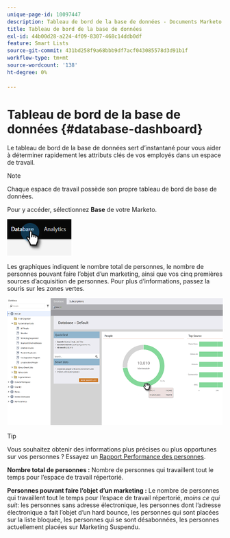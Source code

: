 ```yaml
---
unique-page-id: 10097447
description: Tableau de bord de la base de données - Documents Marketo - Documentation du produit
title: Tableau de bord de la base de données
exl-id: 44b00d28-a224-4f09-8307-468c14ddb0df
feature: Smart Lists
source-git-commit: 431bd258f9a68bbb9df7acf043085578d3d91b1f
workflow-type: tm+mt
source-wordcount: '138'
ht-degree: 0%

---
```


# Tableau de bord de la base de données {#database-dashboard}

Le tableau de bord de la base de données sert d’instantané pour vous aider à déterminer rapidement les attributs clés de vos employés dans un espace de travail.

>[!NOTE]
>
>Chaque espace de travail possède son propre tableau de bord de base de données.

Pour y accéder, sélectionnez **Base** de votre Marketo.

![](assets/database-dashboard-1.png)

Les graphiques indiquent le nombre total de personnes, le nombre de personnes pouvant faire l’objet d’un marketing, ainsi que vos cinq premières sources d’acquisition de personnes. Pour plus d’informations, passez la souris sur les zones vertes.

![](assets/database-dashboard-2.png)

>[!TIP]
>
>Vous souhaitez obtenir des informations plus précises ou plus opportunes sur vos personnes ? Essayez un [Rapport Performance des personnes](/help/marketo/product-docs/reporting/basic-reporting/report-types/people-performance-report.md).

**Nombre total de personnes :** Nombre de personnes qui travaillent tout le temps pour l’espace de travail répertorié.

**Personnes pouvant faire l’objet d’un marketing :** Le nombre de personnes qui travaillent tout le temps pour l’espace de travail répertorié, _moins ce qui suit_: les personnes sans adresse électronique, les personnes dont l’adresse électronique a fait l’objet d’un hard bounce, les personnes qui sont placées sur la liste bloquée, les personnes qui se sont désabonnées, les personnes actuellement placées sur Marketing Suspendu.
